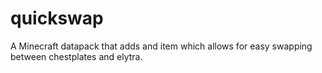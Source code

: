 # quickswap
A Minecraft datapack that adds and item which allows for easy swapping between chestplates and elytra.
